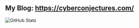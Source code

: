 ## My Blog: https://cyberconjectures.com/

![GitHub Stats](https://github-readme-stats.vercel.app/api?username=bobby-lin&show_icons=true&theme=chartreuse-dark)

